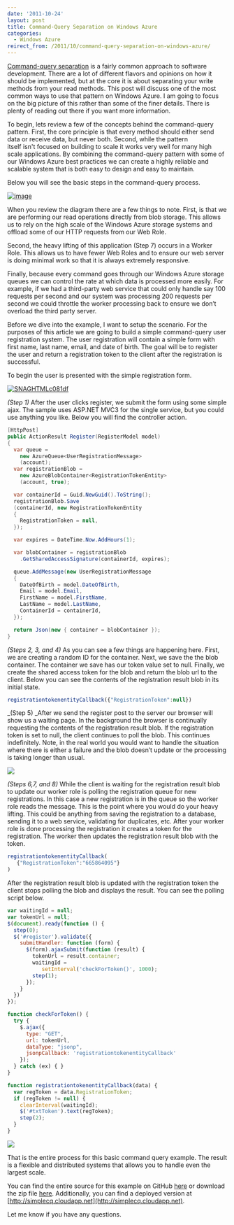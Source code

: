 ```yaml
---
date: '2011-10-24'
layout: post
title: Command-Query Separation on Windows Azure
categories:
  - Windows Azure
reirect_from: /2011/10/command-query-separation-on-windows-azure/
---
```


[Command-query separation](http://en.wikipedia.org/wiki/Command-query_separation) is a fairly common approach to software development. There are a lot of different flavors and opinions on how it should be implemented, but at the core it is about separating your write methods from your read methods. This post will discuss one of the most common ways to use that pattern on Windows Azure. I am going to focus on the big picture of this rather than some of the finer details. There is plenty of reading out there if you want more information.

To begin, lets review a few of the concepts behind the command-query pattern. First, the core principle is that every method should either send data or receive data, but never both. Second, while the pattern itself isn't focused on building to scale it works very well for many high scale applications. By combining the command-query pattern with some of our Windows Azure best practices we can create a highly reliable and scalable system that is both easy to design and easy to maintain.

Below you will see the basic steps in the command-query process.

[![image](/images/2011/10/image_thumb1.png)](/images/2011/10/image1.png)

When you review the diagram there are a few things to note. First, is that we are performing our read operations directly from blob storage. This allows us to rely on the high scale of the Windows Azure storage systems and offload some of our HTTP requests from our Web Role.

Second, the heavy lifting of this application (Step 7) occurs in a Worker Role. This allows us to have fewer Web Roles and to ensure our web server is doing minimal work so that it is always extremely responsive.

Finally, because every command goes through our Windows Azure storage queues we can control the rate at which data is processed more easily. For example, if we had a third-party web service that could only handle say 100 requests per second and our system was processing 200 requests per second we could throttle the worker processing back to ensure we don’t overload the third party server.

Before we dive into the example, I want to setup the scenario. For the purposes of this article we are going to build a simple command-query user registration system. The user registration will contain a simple form with first name, last name, email, and date of birth. The goal will be to register the user and return a registration token to the client after the registration is successful.

To begin the user is presented with the simple registration form.

[![SNAGHTMLc081df](/images/2011/10/snaghtmlc081df_thumb.png)](/images/2011/10/snaghtmlc081df.png)

_(Step 1)_ After the user clicks register, we submit the form using some simple ajax. The sample uses ASP.NET MVC3 for the single service, but you could use anything you like. Below you will find the controller action.

```cs
[HttpPost]
public ActionResult Register(RegisterModel model)
{
  var queue =
    new AzureQueue<UserRegistrationMessage>
    (account);
  var registrationBlob =
    new AzureBlobContainer<RegistrationTokenEntity>
    (account, true);

  var containerId = Guid.NewGuid().ToString();
  registrationBlob.Save
  (containerId, new RegistrationTokenEntity
  {
    RegistrationToken = null,
  });

  var expires = DateTime.Now.AddHours(1);

  var blobContainer = registrationBlob
    .GetSharedAccessSignature(containerId, expires);

  queue.AddMessage(new UserRegistrationMessage
  {
    DateOfBirth = model.DateOfBirth,
    Email = model.Email,
    FirstName = model.FirstName,
    LastName = model.LastName,
    ContainerId = containerId,
  });

  return Json(new { container = blobContainer });
}
```

_(Steps 2, 3, and 4)_ As you can see a few things are happening here. First, we are creating a random ID for the container. Next, we save the the blob container. The container we save has our token value set to null. Finally, we create the shared access token for the blob and return the blob url to the client. Below you can see the contents of the registration result blob in its initial state.

```js
registrationtokenentityCallback({"RegistrationToken":null})
```

_(Step 5) _After we send the register post to the server our browser will show us a waiting page. In the background the browser is continually requesting the contents of the registration result blob. If the registration token is set to null, the client continues to poll the blob. This continues indefinitely. Note, in the real world you would want to handle the situation where there is either a failure and the blob doesn’t update or the processing is taking longer than usual.

[![](/images/2011/10/snaghtmlc200af_thumb.png)](/images/2011/10/snaghtmlc200af.png)

_(Steps 6,7, and 8)_ While the client is waiting for the registration result blob to update our worker role is polling the registration queue for new registrations. In this case a new registration is in the queue so the worker role reads the message. This is the point where you would do your heavy lifting. This could be anything from saving the registration to a database, sending it to a web service, validating for duplicates, etc. After your worker role is done processing the registration it creates a token for the registration. The worker then updates the registration result blob with the token.

```js
registrationtokenentityCallback(
   {"RegistrationToken":"665864095"}
)
```

After the registration result blob is updated with the registration token the client stops polling the blob and displays the result. You can see the polling script below.

```js
var waitingId = null;
var tokenUrl = null;
$(document).ready(function () {
  step(0);
  $('#register').validate({
    submitHandler: function (form) {
      $(form).ajaxSubmit(function (result) {
        tokenUrl = result.container;
        waitingId =
           setInterval('checkForToken()', 1000);
        step(1);
      });
    }
  })
});

function checkForToken() {
  try {
    $.ajax({
      type: "GET",
      url: tokenUrl,
      dataType: "jsonp",
      jsonpCallback: 'registrationtokenentityCallback'
    });
  } catch (ex) { }
}

function registrationtokenentityCallback(data) {
  var regToken = data.RegistrationToken;
  if (regToken != null) {
    clearInterval(waitingId);
    $('#txtToken').text(regToken);
    step(2);
  }
}
```

[![](/images/2011/10/snaghtmlc5cd12_thumb.png)](/images/2011/10/snaghtmlc5cd12.png)

That is the entire process for this basic command query example. The result is a flexible and distributed systems that allows you to handle even the largest scale.

You can find the entire source for this example on GitHub [here](https://github.com/ntotten/Samples/tree/master/SimpleCommandQuery) or download the zip file [here](https://github.com/ntotten/Samples/zipball/master). Additionally, you can find a deployed version at [http://simplecq.cloudapp.net](http://simplecq.cloudapp.net).

Let me know if you have any questions.

